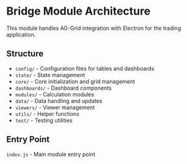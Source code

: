 # Bridge Module Architecture

This module handles AG-Grid integration with Electron for the trading application.

## Structure
- `config/` - Configuration files for tables and dashboards
- `state/` - State management
- `core/` - Core initialization and grid management
- `dashboards/` - Dashboard components
- `modules/` - Calculation modules
- `data/` - Data handling and updates
- `viewers/` - Viewer management
- `utils/` - Helper functions
- `test/` - Testing utilities

## Entry Point
`index.js` - Main module entry point
